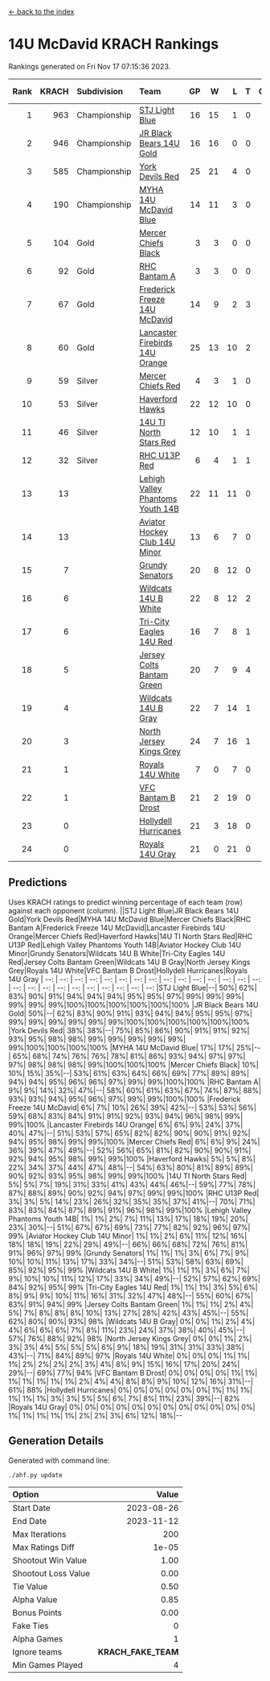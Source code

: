 [<- back to the index](readme.md)
# 14U McDavid KRACH Rankings
Rankings generated on Fri Nov 17 07:15:36 2023.

Rank|KRACH|Subdivision|Team|GP|W|L|T|OTW|OTL|SoS|Exp Wins|Win Diff
---:|---:|:---|:---|---:|---:|---:|---:|---:|---:|---:|---:|---:
1|963|Championship|[STJ Light Blue](https://gamesheetstats.com/seasons/3659/teams/140639/schedule)|16|15|1|0|0|0|92|15.9|0.0
2|946|Championship|[JR Black Bears 14U Gold](https://gamesheetstats.com/seasons/3659/teams/140633/schedule)|16|16|0|0|1|0|10|16.8|-0.0
3|585|Championship|[York Devils Red](https://gamesheetstats.com/seasons/3659/teams/140644/schedule)|25|21|4|0|0|0|362|21.9|0.0
4|190|Championship|[MYHA 14U McDavid Blue](https://gamesheetstats.com/seasons/3659/teams/140636/schedule)|14|11|3|0|0|0|104|11.9|0.0
5|104|Gold|[Mercer Chiefs Black](https://gamesheetstats.com/seasons/3659/teams/140605/schedule)|3|3|0|0|0|0|4|3.9|0.0
6|92|Gold|[RHC Bantam A](https://gamesheetstats.com/seasons/3659/teams/140618/schedule)|3|3|0|0|0|0|4|3.9|0.0
7|67|Gold|[Frederick Freeze 14U McDavid](https://gamesheetstats.com/seasons/3659/teams/140628/schedule)|14|9|2|3|0|0|92|11.4|0.0
8|60|Gold|[Lancaster Firebirds 14U Orange](https://gamesheetstats.com/seasons/3659/teams/140634/schedule)|25|13|10|2|0|0|228|14.9|0.0
9|59|Silver|[Mercer Chiefs Red](https://gamesheetstats.com/seasons/3659/teams/140606/schedule)|4|3|1|0|0|0|120|3.9|0.0
10|53|Silver|[Haverford Hawks](https://gamesheetstats.com/seasons/3659/teams/140630/schedule)|22|12|10|0|0|0|230|12.9|0.0
11|46|Silver|[14U TI North Stars Red](https://gamesheetstats.com/seasons/3659/teams/140626/schedule)|12|10|1|1|0|0|11|11.4|0.0
12|32|Silver|[RHC U13P Red](https://gamesheetstats.com/seasons/3659/teams/140619/schedule)|6|4|1|1|0|0|87|5.4|0.0
13|13||[Lehigh Valley Phantoms Youth 14B](https://gamesheetstats.com/seasons/3659/teams/140635/schedule)|22|11|11|0|1|1|140|11.9|0.0
14|13||[Aviator Hockey Club 14U Minor](https://gamesheetstats.com/seasons/3659/teams/140627/schedule)|13|6|7|0|0|0|229|6.9|0.0
15|7||[Grundy Senators](https://gamesheetstats.com/seasons/3659/teams/140629/schedule)|20|8|12|0|0|1|248|8.9|0.0
16|6||[Wildcats 14U B White](https://gamesheetstats.com/seasons/3659/teams/140643/schedule)|22|8|12|2|1|1|89|9.9|0.0
17|6||[Tri-City Eagles 14U Red](https://gamesheetstats.com/seasons/3659/teams/140640/schedule)|16|7|8|1|1|0|118|8.4|0.0
18|5||[Jersey Colts Bantam Green](https://gamesheetstats.com/seasons/3659/teams/140632/schedule)|20|7|9|4|1|0|46|9.9|0.0
19|4||[Wildcats 14U B Gray](https://gamesheetstats.com/seasons/3659/teams/140642/schedule)|22|7|14|1|0|0|75|8.4|0.0
20|3||[North Jersey Kings Grey](https://gamesheetstats.com/seasons/3659/teams/140637/schedule)|24|7|16|1|1|0|59|8.4|0.0
21|1||[Royals 14U White](https://gamesheetstats.com/seasons/3659/teams/140620/schedule)|7|0|7|0|0|1|280|0.9|0.0
22|1||[VFC Bantam B Drost](https://gamesheetstats.com/seasons/3659/teams/140641/schedule)|21|2|19|0|0|2|252|2.9|0.0
23|0||[Hollydell Hurricanes](https://gamesheetstats.com/seasons/3659/teams/140631/schedule)|21|3|18|0|0|0|44|3.9|0.0
24|0||[Royals 14U Gray](https://gamesheetstats.com/seasons/3659/teams/140638/schedule)|21|0|21|0|0|0|147|0.9|0.0

## Predictions
Uses KRACH ratings to predict winning percentage of each team (row) against each opponent (column).
||STJ Light Blue|JR Black Bears 14U Gold|York Devils Red|MYHA 14U McDavid Blue|Mercer Chiefs Black|RHC Bantam A|Frederick Freeze 14U McDavid|Lancaster Firebirds 14U Orange|Mercer Chiefs Red|Haverford Hawks|14U TI North Stars Red|RHC U13P Red|Lehigh Valley Phantoms Youth 14B|Aviator Hockey Club 14U Minor|Grundy Senators|Wildcats 14U B White|Tri-City Eagles 14U Red|Jersey Colts Bantam Green|Wildcats 14U B Gray|North Jersey Kings Grey|Royals 14U White|VFC Bantam B Drost|Hollydell Hurricanes|Royals 14U Gray
| --: | --: | --: | --: | --: | --: | --: | --: | --: | --: | --: | --: | --: | --: | --: | --: | --: | --: | --: | --: | --: | --: | --: | --: | --: 
|STJ Light Blue|--| 50%| 62%| 83%| 90%| 91%| 94%| 94%| 94%| 95%| 95%| 97%| 99%| 99%| 99%| 99%| 99%| 99%|100%|100%|100%|100%|100%|100%
|JR Black Bears 14U Gold| 50%|--| 62%| 83%| 90%| 91%| 93%| 94%| 94%| 95%| 95%| 97%| 99%| 99%| 99%| 99%| 99%| 99%|100%|100%|100%|100%|100%|100%
|York Devils Red| 38%| 38%|--| 75%| 85%| 86%| 90%| 91%| 91%| 92%| 93%| 95%| 98%| 98%| 99%| 99%| 99%| 99%| 99%| 99%|100%|100%|100%|100%
|MYHA 14U McDavid Blue| 17%| 17%| 25%|--| 65%| 68%| 74%| 76%| 76%| 78%| 81%| 86%| 93%| 94%| 97%| 97%| 97%| 98%| 98%| 98%| 99%|100%|100%|100%
|Mercer Chiefs Black| 10%| 10%| 15%| 35%|--| 53%| 61%| 63%| 64%| 66%| 69%| 77%| 89%| 89%| 94%| 94%| 95%| 96%| 96%| 97%| 99%| 99%|100%|100%
|RHC Bantam A|  9%|  9%| 14%| 32%| 47%|--| 58%| 60%| 61%| 63%| 67%| 74%| 87%| 88%| 93%| 93%| 94%| 95%| 96%| 97%| 99%| 99%|100%|100%
|Frederick Freeze 14U McDavid|  6%|  7%| 10%| 26%| 39%| 42%|--| 53%| 53%| 56%| 59%| 68%| 83%| 84%| 91%| 91%| 92%| 93%| 94%| 96%| 98%| 99%| 99%|100%
|Lancaster Firebirds 14U Orange|  6%|  6%|  9%| 24%| 37%| 40%| 47%|--| 51%| 53%| 57%| 65%| 82%| 82%| 90%| 90%| 91%| 92%| 94%| 95%| 98%| 99%| 99%|100%
|Mercer Chiefs Red|  6%|  6%|  9%| 24%| 36%| 39%| 47%| 49%|--| 52%| 56%| 65%| 81%| 82%| 90%| 90%| 91%| 92%| 94%| 95%| 98%| 99%| 99%|100%
|Haverford Hawks|  5%|  5%|  8%| 22%| 34%| 37%| 44%| 47%| 48%|--| 54%| 63%| 80%| 81%| 89%| 89%| 90%| 92%| 93%| 95%| 98%| 99%| 99%|100%
|14U TI North Stars Red|  5%|  5%|  7%| 19%| 31%| 33%| 41%| 43%| 44%| 46%|--| 59%| 77%| 78%| 87%| 88%| 89%| 90%| 92%| 94%| 97%| 99%| 99%|100%
|RHC U13P Red|  3%|  3%|  5%| 14%| 23%| 26%| 32%| 35%| 35%| 37%| 41%|--| 70%| 71%| 83%| 83%| 84%| 87%| 89%| 91%| 96%| 98%| 99%|100%
|Lehigh Valley Phantoms Youth 14B|  1%|  1%|  2%|  7%| 11%| 13%| 17%| 18%| 19%| 20%| 23%| 30%|--| 51%| 67%| 67%| 69%| 73%| 77%| 82%| 92%| 96%| 97%| 99%
|Aviator Hockey Club 14U Minor|  1%|  1%|  2%|  6%| 11%| 12%| 16%| 18%| 18%| 19%| 22%| 29%| 49%|--| 66%| 66%| 68%| 72%| 76%| 81%| 91%| 96%| 97%| 99%
|Grundy Senators|  1%|  1%|  1%|  3%|  6%|  7%|  9%| 10%| 10%| 11%| 13%| 17%| 33%| 34%|--| 51%| 53%| 58%| 63%| 69%| 85%| 92%| 95%| 99%
|Wildcats 14U B White|  1%|  1%|  1%|  3%|  6%|  7%|  9%| 10%| 10%| 11%| 12%| 17%| 33%| 34%| 49%|--| 52%| 57%| 62%| 69%| 84%| 92%| 95%| 99%
|Tri-City Eagles 14U Red|  1%|  1%|  1%|  3%|  5%|  6%|  8%|  9%|  9%| 10%| 11%| 16%| 31%| 32%| 47%| 48%|--| 55%| 60%| 67%| 83%| 91%| 94%| 99%
|Jersey Colts Bantam Green|  1%|  1%|  1%|  2%|  4%|  5%|  7%|  8%|  8%|  8%| 10%| 13%| 27%| 28%| 42%| 43%| 45%|--| 55%| 62%| 80%| 90%| 93%| 98%
|Wildcats 14U B Gray|  0%|  0%|  1%|  2%|  4%|  4%|  6%|  6%|  6%|  7%|  8%| 11%| 23%| 24%| 37%| 38%| 40%| 45%|--| 57%| 76%| 88%| 92%| 98%
|North Jersey Kings Grey|  0%|  0%|  1%|  2%|  3%|  3%|  4%|  5%|  5%|  5%|  6%|  9%| 18%| 19%| 31%| 31%| 33%| 38%| 43%|--| 71%| 84%| 89%| 97%
|Royals 14U White|  0%|  0%|  0%|  1%|  1%|  1%|  2%|  2%|  2%|  2%|  3%|  4%|  8%|  9%| 15%| 16%| 17%| 20%| 24%| 29%|--| 69%| 77%| 94%
|VFC Bantam B Drost|  0%|  0%|  0%|  0%|  1%|  1%|  1%|  1%|  1%|  1%|  1%|  2%|  4%|  4%|  8%|  8%|  9%| 10%| 12%| 16%| 31%|--| 61%| 88%
|Hollydell Hurricanes|  0%|  0%|  0%|  0%|  0%|  0%|  1%|  1%|  1%|  1%|  1%|  1%|  3%|  3%|  5%|  5%|  6%|  7%|  8%| 11%| 23%| 39%|--| 82%
|Royals 14U Gray|  0%|  0%|  0%|  0%|  0%|  0%|  0%|  0%|  0%|  0%|  0%|  0%|  1%|  1%|  1%|  1%|  1%|  2%|  2%|  3%|  6%| 12%| 18%|--

## Generation Details

Generated with command line:
```
./ahf.py update
```

| Option | Value |
| :----- | ----: |
| Start Date | 2023-08-26 |
| End Date | 2023-11-12 |
| Max Iterations | 200 |
| Max Ratings Diff | 1e-05 |
| Shootout Win Value | 1.00 |
| Shootout Loss Value | 0.00 |
| Tie Value | 0.50 |
| Alpha Value | 0.85 |
| Bonus Points | 0.00 |
| Fake Ties | 0 |
| Alpha Games | 1 |
| Ignore teams | __KRACH_FAKE_TEAM__ |
| Min Games Played | 4 |

